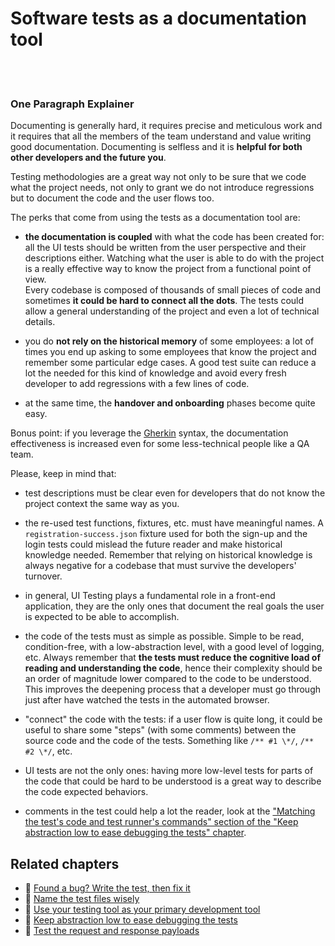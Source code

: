 # Software tests as a documentation tool

<br/><br/>

### One Paragraph Explainer

Documenting is generally hard, it requires precise and meticulous work and it requires that all the members of the team understand and value writing good documentation. Documenting is selfless and it is **helpful for both other developers and the future you**.

Testing methodologies are a great way not only to be sure that we code what the project needs, not only to grant we do not introduce regressions but to document the code and the user flows too.

The perks that come from using the tests as a documentation tool are:

- **the documentation is coupled** with what the code has been created for: all the UI tests should be written from the user perspective and their descriptions either. Watching what the user is able to do with the project is a really effective way to know the project from a functional point of view.<br>Every codebase is composed of thousands of small pieces of code and sometimes **it could be hard to connect all the dots**. The tests could allow a general understanding of the project and even a lot of technical details.

  <!-- TODO: add a link to the blackbox testing chapter -->

- you do **not rely on the historical memory** of some employees: a lot of times you end up asking to some employees that know the project and remember some particular edge cases. A good test suite can reduce a lot the needed for this kind of knowledge and avoid every fresh developer to add regressions with a few lines of code.

- at the same time, the **handover and onboarding** phases become quite easy.

Bonus point: if you leverage the [Gherkin](https://cucumber.io/docs/gherkin/reference/) syntax, the documentation effectiveness is increased even for some less-technical people like a QA team.

Please, keep in mind that:

- test descriptions must be clear even for developers that do not know the project context the same way as you.

- the re-used test functions, fixtures, etc. must have meaningful names. A `registration-success.json` fixture used for both the sign-up and the login tests could mislead the future reader and make historical knowledge needed. Remember that relying on historical knowledge is always negative for a codebase that must survive the developers' turnover.

- in general, UI Testing plays a fundamental role in a front-end application, they are the only ones that document the real goals the user is expected to be able to accomplish.

- the code of the tests must as simple as possible. Simple to be read, condition-free, with a low-abstraction level, with a good level of logging, etc. Always remember that **the tests must reduce the cognitive load of reading and understanding the code**, hence their complexity should be an order of magnitude lower compared to the code to be understood. This improves the deepening process that a developer must go through just after have watched the tests in the automated browser.

  <!-- TODO: add a link to the chapter that speaks about why the test code must be simple -->

- "connect" the code with the tests: if a user flow is quite long, it could be useful to share some "steps" (with some comments) between the source code and the code of the tests. Something like `/** #1 \*/`, `/** #2 \*/`, etc.

- UI tests are not the only ones: having more low-level tests for parts of the code that could be hard to be understood is a great way to describe the code expected behaviors.

- comments in the test could help a lot the reader, look at the ["Matching the test's code and test runner's commands" section of the "Keep abstraction low to ease debugging the tests" chapter](../generic-best-practices/test-code-with-debugging-in-mind.md#matching-the-tests-code-and-test-runners-commands).

## Related chapters

- 🔗 [Found a bug? Write the test, then fix it](/sections/testing-strategy/write-test-then-fix-bug.md)
- 🔗 [Name the test files wisely](/sections/generic-best-practices/name-test-files-wisely.md)
- 🔗 [Use your testing tool as your primary development tool](/sections/generic-best-practices/use-your-testing-tool-as-your-primary-development-tool.md)
- 🔗 [Keep abstraction low to ease debugging the tests](/sections/generic-best-practices/test-code-with-debugging-in-mind.md)
- 🔗 [Test the request and response payloads](/sections/server-communication-testing/test-request-and-response-payload.md)
